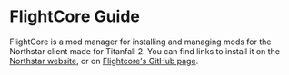 # FlightCore Guide

FlightCore is a mod manager for installing and managing mods for the Northstar client made for Titanfall 2. You can find links to install it on the [Northstar website](https://northstar.tf), or on [Flightcore's GitHub page](https://github.com/R2NorthstarTools/FlightCore).
